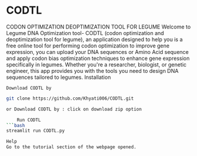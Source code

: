 # CODTL
CODON OPTIMIZATION DEOPTIMIZATION TOOL FOR LEGUME
Welcome to Legume DNA Optimization tool- CODTL (codon optimization and deoptimization tool for legume), an application designed to help you is a free online tool for performing codon optimization to improve gene expression, you can upload your DNA sequences or Amino Acid sequence and apply codon bias optimization techniques to enhance gene expression specifically in legumes. Whether you're a researcher, biologist, or genetic engineer, this app provides you with the tools you need to design DNA sequences tailored to legumes.
Installation

    Download CODTL by
    
```bash
git clone https://github.com/Khyati006/CODTL.git

or Download CODTL by : click on download zip option

    Run CODTL
```bash
streamlit run CODTL.py

Help
Go to the tutorial section of the webpage opened.
